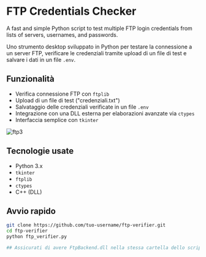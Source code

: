 # FTP Credentials Checker

A fast and simple Python script to test multiple FTP login credentials from lists of servers, usernames, and passwords.



Uno strumento desktop sviluppato in Python per testare la connessione a un server FTP, verificare le credenziali tramite upload di un file di test e salvare i dati in un file `.env`.

##  Funzionalità

-  Verifica connessione FTP con `ftplib`
-  Upload di un file di test ("credenziali.txt")
-  Salvataggio delle credenziali verificate in un file `.env`
-  Integrazione con una DLL esterna per elaborazioni avanzate via `ctypes`
-  Interfaccia semplice con `tkinter`


![ftp3](https://github.com/user-attachments/assets/aad10aee-0a88-4242-82c0-8de9e750cae4)



##  Tecnologie usate ##

- Python 3.x
- `tkinter`
- `ftplib`
- `ctypes`
- C++ (DLL)

##  Avvio rapido ##

```bash
git clone https://github.com/tuo-username/ftp-verifier.git
cd ftp-verifier
python ftp_verifier.py

## Assicurati di avere FtpBackend.dll nella stessa cartella dello script ##
